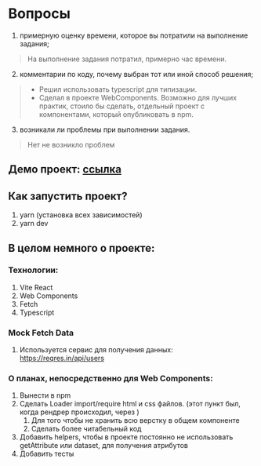 # Вопросы

1. примерную оценку времени, которое вы потратили на выполнение задания;

> На выполнение задания потратил, примерно час времени.

2. комментарии по коду, почему выбран тот или иной способ решения;

> - Решил использовать typescript для типизации.
> - Сделал в проекте WebComponents. Возможно для лучших практик, стоило бы сделать, отдельный проект с компонентами,
    который опубликовать в npm.

3. возникали ли проблемы при выполнении задания.

> Нет не возникло проблем

## Демо проект:  [ссылка](https://egordidenko.github.io/webcomponents-to-react/)

## Как запустить проект?
1. yarn (установка всех зависимостей)
2. yarn dev

## В целом немного о проекте:

### Технологии:

1. Vite React
2. Web Components
3. Fetch
4. Typescript

### Mock Fetch Data

1. Используется сервис для получения данных: https://reqres.in/api/users

### О планах, непосредственно для Web Components:

1. Вынести в npm
2. Сделать Loader import/require html и css файлов. (этот пункт был, когда рендрер происходил, через )
    1. Для того чтобы не хранить всю верстку в общем компоненте
    2. Сделать более читабельный код
3. Добавить helpers, чтобы в проекте постоянно не использовать getAttribute или dataset, для получения атрибутов
4. Добавить тесты
 


